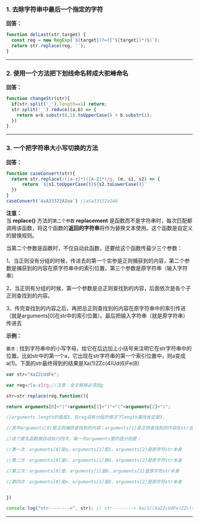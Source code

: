 ### 1. 去除字符串中最后一个**指定**的字符
**回答：**
```js
function delLast(str,target) {
  const reg = new RegExp(`${target}(?=([^${target}]*)$)`);
  return str.replace(reg, '');
}
```

---

### 2. 使用一个方法把下划线命名转成大驼峰命名
**回答：**
```js
function changeStr(str){
  if(str.split('_').length==1) return;
  str.split('_').reduce((a,b) => {
    return a+b.substr(0,1).toUpperCase() + b.substr(1);
  })
}
```

---

### 3. 一个把字符串大小写切换的方法
**回答：**
```js
function caseConvert(str){
  return str.replace(/([a-z]*)([A-Z]*)/g, (m, s1, s2) => {
	  return `${s1.toUpperCase()}${s2.toLowerCase()}`
  })
}
caseConvert('AsA33322A2aa') //aSa33322a2AA
```

**注意：**<br/>
当 **replace()** 方法的`第二个参数` **replacement** 是函数而不是字符串时，每次匹配都调用该函数，将这个函数的**返回的字符串**将作为替换文本使用。这个函数是自定义的替换规则。

当第二个参数是函数时，不仅自动此函数，还要给这个函数传最少三个参数：

1、当正则没有分组的时候，传进去的第一个实参是正则捕获到的内容，第二个参数是捕获到的内容在原字符串中的索引位置，第三个参数是原字符串（输入字符串）

2、当正则有分组的时候，第一个参数是总正则查找到的内容，后面依次是各个子正则查找到的内容。

3、传完查找到的内容之后，再把总正则查找到的内容在原字符串中的索引传进（就是arguments[0]在str中的索引位置）。最后把输入字符串（就是原字符串）传进去

**示例：**

`要求：`找到字符串中的小写字母，给它在后边加上小括号来注明它在str字符串中的位置。比如str中的第一个a，它出现在str字符串的第一个索引位置中，则a变成a(1)。下面的str最终得到的结果是Xa(1)ZZc(4)Ud(6)Fe(8)
```js
var str="XaZZcUdFe";

var reg=/[a-z]/g;//注意：全文替换必须加g

str=str.replace(reg,function(){

return arguments[0]+"("+arguments[1]+")"+"("+arguments[2]+")";

//arguments.length的值是3，在reg没有分组的情况下length属性肯定是3.

//其中arguments[0]是正则捕获查找到的内容；arguments[1]是正则查找到的内容在str这个字符串中的索引位置；arguments[2]是str字符串本身（叫输入字符串）

//这个匿名函数被自动执行四次，每一次arguments里的值分别是：

//第一次：arguments[0]是a，arguments[1]是1，arguments[2]是原字符str本身

//第二次：arguments[0]是c，arguments[1]是4，arguments[2]是原字符str本身

//第三次：arguments[0]是，arguments[1]是6，arguments[2]是原字符str本身

//第四次：arguments[0]是e，arguments[1]是8，arguments[2]是原字符str本身


})

console.log("str-------->", str); // str--------> Xa(1)(XaZZcUdFe)ZZc(4)(XaZZcUdFe)Ud(6)(XaZZcUdFe)Fe(8)(XaZZcUdFe)
```

---
